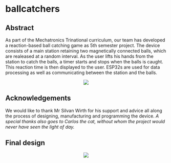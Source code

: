 # ballcatchers

## Abstract

As part of the Mechatronics Trinational curriculum, our team has developed a reaction-based ball catching game as 5th semester project. The device consists of a main station retaining two magnetically connected balls, which are realeased at a random interval. As the user lifts his hands from the station to catch the balls, a timer starts and stops when the balls is caught. This reaction time is then displayed to the user. ESP32s are used for data processing as well as communicating between the station and the balls.  


<p align="center">
  <img src=media\Intro_Film_lowRes.gif/>
</p>

## Acknowledgements
We would like to thank Mr Silvan Wirth for his support and advice all along the process of designing, manufacturing and programming the device.
*A special thanks also goes to Carlos the cat, without whom the project would never have seen the light of day.*


## Final design

<p align="center">
  <img src=media\final_design/>
</p>
